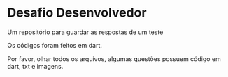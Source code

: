 # Desafio Desenvolvedor
 Um repositório para guardar as respostas de um teste 

 Os códigos foram feitos em dart.

 Por favor, olhar todos os arquivos, algumas questões possuem código em dart, txt e imagens.